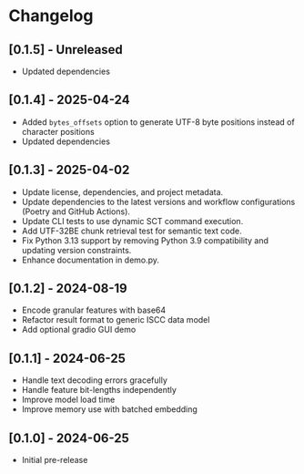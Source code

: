 # Changelog

## [0.1.5] - Unreleased

- Updated dependencies

## [0.1.4] - 2025-04-24

- Added `bytes_offsets` option to generate UTF-8 byte positions instead of character positions
- Updated dependencies

## [0.1.3] - 2025-04-02

- Update license, dependencies, and project metadata.
- Update dependencies to the latest versions and workflow configurations (Poetry and GitHub Actions).
- Update CLI tests to use dynamic SCT command execution.
- Add UTF-32BE chunk retrieval test for semantic text code.
- Fix Python 3.13 support by removing Python 3.9 compatibility and updating version constraints.
- Enhance documentation in demo.py.

## [0.1.2] - 2024-08-19

- Encode granular features with base64
- Refactor result format to generic ISCC data model
- Add optional gradio GUI demo

## [0.1.1] - 2024-06-25

- Handle text decoding errors gracefully
- Handle feature bit-lengths independently
- Improve model load time
- Improve memory use with batched embedding

## [0.1.0] - 2024-06-25

- Initial pre-release
